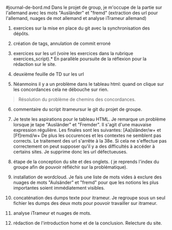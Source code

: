 #journal-de-bord.md
Dans le projet de group, je m'occupe de la partie sur l'allemand avec les mots "Ausländer" et "fremd" (extraction des url pour l'allemand, nuages de mot allemand et analyse iTrameur allemand)

1) exercices sur la mise en place du git avec la synchronisation des dépôts.

2) création de tags, annulation de commit erroné 

3) exercices sur les url (voire les exercices dans la rubrique exercices_script).*
En parallèle poursuite de la réflexion pour la rédaction sur le site. 

4) deuxième feuille de TD sur les url
5) Néanmoins il y a un problème dans le tableau html: quand on clique sur les concordances cela ne débouche sur rien.
> Résolution du problème de chemins des concordances. 

6) commentaire du script itrameursur le git du projet de groupe.

7) Je teste les aspirations pour le tableau HTML. Je remarque un problème lorsque je tape "Ausländer" et "Fremder". Il s'agit d'une mauvaise expression régulière. Les finales sont les suivantes: [Aa]sländer/w+ et [Ff]remd/w+ 
De plus les occurences et les contextes ne semblent pas corrects. Le traitement des url s'arrête à la 38e. Si cela ne s'effectue pas correctement on peut supposer qu'il y a des difficultés à accéder à certains sites. Je supprime donc les url défectueuses. 

8) étape de la conception du site et des onglets. ( je reprends l'index du groupe afin de pouvoir réfléchir sur la problématique). 

9) installation de wordcloud. Je fais une liste de mots vides à exclure des nuages de mots "Aulsänder" et "fremd" pour que les notions les plus importantes soient immédiatement visibles. 

10) concaténation des dumps texte pour itrameur. Je regroupe sous un seul fichier les dumps des deux mots pour pouvoir travailler sur itrameur. 

11) analyse iTrameur et nuages de mots. 

12) rédaction de l'introduction home et de la conclusion. 
Relecture du site. 
